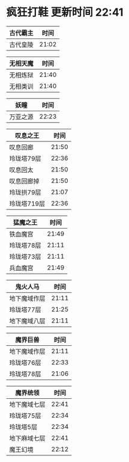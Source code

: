 # 疯狂打鞋 更新时间 22:41

| 古代霸主   | 时间    |
|--------|-------|
| 古代皇陵 | 21:02 |

| 无相天魔   | 时间    |
|--------|-------|
| 无相炼狱 | 21:40 |
| 无相类训 | 21:40 |

| 妖瞳   | 时间    |
|--------|-------|
| 万亚之源 | 22:23 |

| 叹息之王   | 时间    |
|--------|-------|
| 叹息回廊 | 21:50 |
| 玲珑塔79层 | 22:36 |
| 叹息回太 | 21:50 |
| 叹息回廊掉 | 21:50 |
| 玲珑拱79层 | 21:07 |
| 玲珑塔719层 | 22:36 |

| 猛魔之王   | 时间    |
|--------|-------|
| 铁血魔宫 | 21:49 |
| 玲珑塔78层 | 21:11 |
| 玲珑塔73层 | 21:11 |
| 兵血魔宫 | 21:49 |

| 鬼火人马   | 时间    |
|--------|-------|
| 地下魔域作层 | 21:11 |
| 玲珑塔77层 | 21:25 |
| 地下魔域八层 | 21:11 |

| 魔界巨兽   | 时间    |
|--------|-------|
| 地下魔域作层 | 21:11 |
| 玲珑塔76层 | 22:33 |
| 玲珑塔78层 | 21:06 |

| 魔界统领   | 时间    |
|--------|-------|
| 地下魔域七层 | 22:41 |
| 玲珑塔75层 | 22:34 |
| 玲珑塔5层 | 22:34 |
| 地下麻域七层 | 22:41 |
| 魔王幻境 | 22:12 |